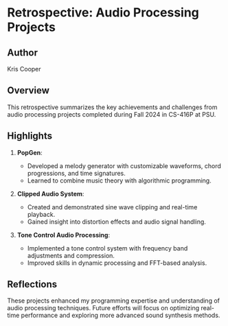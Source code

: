 # Retrospective: Audio Processing Projects

## Author
Kris Cooper

## Overview
This retrospective summarizes the key achievements and challenges from audio processing projects completed during Fall 2024 in CS-416P at PSU.

## Highlights
1. **PopGen**:
   - Developed a melody generator with customizable waveforms, chord progressions, and time signatures.
   - Learned to combine music theory with algorithmic programming.

2. **Clipped Audio System**:
   - Created and demonstrated sine wave clipping and real-time playback.
   - Gained insight into distortion effects and audio signal handling.

3. **Tone Control Audio Processing**:
   - Implemented a tone control system with frequency band adjustments and compression.
   - Improved skills in dynamic processing and FFT-based analysis.

## Reflections
These projects enhanced my programming expertise and understanding of audio processing techniques. Future efforts will focus on optimizing real-time performance and exploring more advanced sound synthesis methods.

